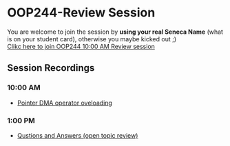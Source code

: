 ﻿# OOP244-Review Session
You are welcome to join the session by **using your real Seneca Name** (what is on your student card), otherwise you maybe kicked out ;) <br />
[Clikc here to join OOP244 10:00 AM Review session]()
## Session Recordings
### 10:00 AM
- [Pointer DMA operator oveloading]()
### 1:00 PM
- [Qustions and Answers (open topic review)]()
